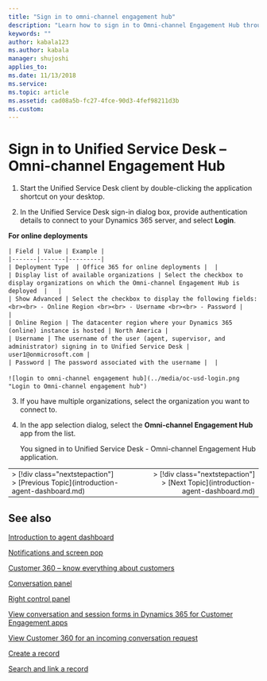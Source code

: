 ```yaml
---
title: "Sign in to omni-channel engagement hub"
description: "Learn how to sign in to Omni-channel Engagement Hub through Unified Service Desk client application."
keywords: ""
author: kabala123
ms.author: kabala
manager: shujoshi
applies_to: 
ms.date: 11/13/2018
ms.service: 
ms.topic: article
ms.assetid: cad08a5b-fc27-4fce-90d3-4fef98211d3b
ms.custom: 
---
```

# Sign in to Unified Service Desk – Omni-channel Engagement Hub

1.  Start the Unified Service Desk client by double-clicking the application shortcut on your desktop.

2.  In the Unified Service Desk sign-in dialog box, provide authentication details to connect to your Dynamics 365 server, and select **Login**.

 **For online deployments**

    | Field | Value | Example |
    |-------|-------|---------|
    | Deployment Type  | Office 365 for online deployments |  |
    | Display list of available organizations | Select the checkbox to display organizations on which the Omni-channel Engagement Hub is deployed  |   |
    | Show Advanced | Select the checkbox to display the following fields: <br><br> - Online Region <br><br> - Username <br><br> - Password |                       |
    | Online Region | The datacenter region where your Dynamics 365 (online) instance is hosted | North America |
    | Username | The username of the user (agent, supervisor, and administrator) signing in to Unified Service Desk | user1@onmicrosoft.com |
    | Password | The password associated with the username |  |

    ![login to omni-channel engagement hub](../media/oc-usd-login.png "Login to Omni-channel engagement hub")  

3.  If you have multiple organizations, select the organization you want to connect to.

4.  In the app selection dialog, select the **Omni-channel Engagement Hub** app from the list.

    You signed in to Unified Service Desk - Omni-channel Engagement Hub application.

<table width="100%">
    <tr>
        <td align="left">
            > [!div class="nextstepaction"]</br>
            > [Previous Topic](introduction-agent-dashboard.md)
        </td>
        <td align="right">
            > [!div class="nextstepaction"]</br>
            > [Next Topic](introduction-agent-dashboard.md)
        </td>
    </tr>
</table>


## See also

[Introduction to agent dashboard](introduction-agent-dashboard.md)

[Notifications and screen pop](notifications-screen-pop.md)

[Customer 360 – know everything about customers](customer360-overview-existing-challenges.md)

[Conversation panel](left-control-panel.md)

[Right control panel](right-control-panel.md)

[View conversation and session forms in Dynamics 365 for Customer Engagement apps](view-omni-channel-conversation-omni-channel-session-dynamics365-apps.md)

[View Customer 360 for an incoming conversation request](view-customer360-incoming-conversation-request.md)

[Create a record](create-record.md)

[Search and link a record](search-link-record.md)
